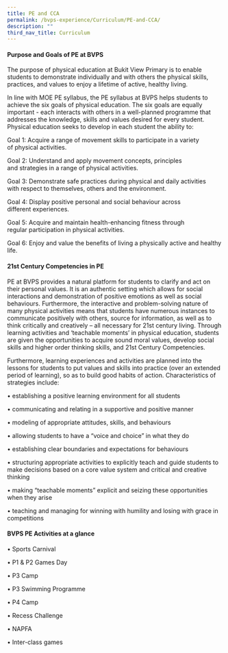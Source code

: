 ```yaml
---
title: PE and CCA
permalink: /bvps-experience/Curriculum/PE-and-CCA/
description: ""
third_nav_title: Curriculum
---
```

#### **Purpose and Goals of PE at BVPS**


  

The purpose of physical education at Bukit View Primary is to enable students to demonstrate individually and with others the physical skills, practices, and values to enjoy a lifetime of active, healthy living.  

In line with MOE PE syllabus, the PE syllabus at BVPS helps students to achieve the six goals of physical education. The six goals are equally important - each interacts with others in a well-planned programme that addresses the knowledge, skills and values desired for every student. Physical education seeks to develop in each student the ability to: 

  

Goal 1: Acquire a range of movement skills to participate in a variety of physical activities. 

  

Goal 2: Understand and apply movement concepts, principles and strategies in a range of physical activities. 

  

Goal 3: Demonstrate safe practices during physical and daily activities with respect to themselves, others and the environment. 

  

Goal 4: Display positive personal and social behaviour across different experiences. 

  

Goal 5: Acquire and maintain health-enhancing fitness through regular participation in physical activities. 

  

Goal 6: Enjoy and value the benefits of living a physically active and healthy life.

  

#### **21st Century Competencies in PE**


  

PE at BVPS provides a natural platform for students to clarify and act on their personal values. It is an authentic setting which allows for social interactions and demonstration of positive emotions as well as social behaviours. Furthermore, the interactive and problem-solving nature of many physical activities means that students have numerous instances to communicate positively with others, source for information, as well as to think critically and creatively – all necessary for 21st century living. Through learning activities and ‘teachable moments’ in physical education, students are given the opportunities to acquire sound moral values, develop social skills and higher order thinking skills, and 21st Century Competencies.

Furthermore, learning experiences and activities are planned into the lessons for students to put values and skills into practice (over an extended period of learning), so as to build good habits of action. Characteristics of strategies include: 

  

• establishing a positive learning environment for all students 

• communicating and relating in a supportive and positive manner 

• modeling of appropriate attitudes, skills, and behaviours 

• allowing students to have a “voice and choice” in what they do 

• establishing clear boundaries and expectations for behaviours 

• structuring appropriate activities to explicitly teach and guide students to make decisions based on a core value system and critical and creative thinking 

• making “teachable moments” explicit and seizing these opportunities when they arise 

• teaching and managing for winning with humility and losing with grace in competitions 

  

#### **BVPS PE Activities at a glance**


• Sports Carnival

• P1 & P2 Games Day

• P3 Camp

• P3 Swimming Programme

• P4 Camp

• Recess Challenge

• NAPFA 

• Inter-class games